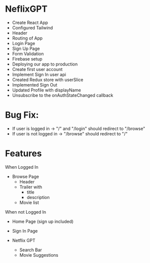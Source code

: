 # NeflixGPT

- Create React App
- Configured Tailwind
- Header
- Routing of App
- Login Page
- Sign Up Page
- Form Validation
- Firebase setup
- Deploying our app to production
- Create first user account
- Implement Sign In user api
- Created Redux store with userSlice
- Implemented Sign Out
- Updated Profile with displayName
- Unsubscribe to the onAuthStateChanged callback

# Bug Fix: 
- If user is logged in -> "/" and "/login" should redirect to "/browse"
- If user is not logged in -> "/browse" should redirect to "/"

# Features
When Logged In
- Browse Page
  - Header
  - Trailer with
    - title
    - description
  - Movie list

When not Logged In
- Home Page (sign up included)
- Sign In Page

- Netflix GPT
  - Search Bar
  - Movie Suggestions
